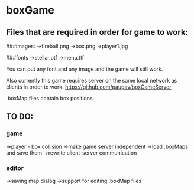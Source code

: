 # boxGame

## Files that are required in order for game to work: 

###images:
->fireball.png
->box.png
->player1.jpg

###fonts
->stellar.otf
->menu.ttf

You can put any font and any image and the game will still work.

Also currently this game requires server on the same local network as clients in order to work.
https://github.com/paupav/boxGameServer

.boxMap files contain box positions.

## TO DO:

### game
->player - box collision
->make game server independent
->load .boxMaps and save them
->rewrite client-server communication

### editor
->saving map dialog
->support for editing .boxMap files

